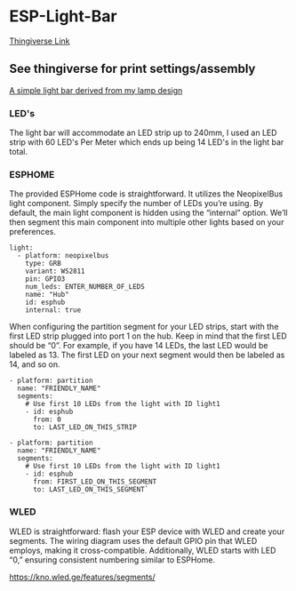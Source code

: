 # ESP-Light-Bar
[Thingiverse Link](https://www.thingiverse.com/thing:6488219)

## See thingiverse for print settings/assembly
[A simple light bar derived from my lamp design](https://www.thingiverse.com/thing:6421767)


### LED's
The light bar will accommodate an LED strip up to 240mm, I used an LED strip with 60 LED's Per Meter which ends up being 14 LED's in the light bar total.

### ESPHOME
The provided ESPHome code is straightforward. It utilizes the NeopixelBus light component. Simply specify the number of LEDs you’re using. By default, the main light component is hidden using the “internal” option. We’ll then segment this main component into multiple other lights based on your preferences.

```
light:
  - platform: neopixelbus
    type: GRB
    variant: WS2811
    pin: GPIO3
    num_leds: ENTER_NUMBER_OF_LEDS
    name: "Hub"
    id: esphub
    internal: true
```

When configuring the partition segment for your LED strips, start with the first LED strip plugged into port 1 on the hub. Keep in mind that the first LED should be “0”. For example, if you have 14 LEDs, the last LED would be labeled as 13. The first LED on your next segment would then be labeled as 14, and so on.

```
- platform: partition
  name: "FRIENDLY_NAME"
  segments:
    # Use first 10 LEDs from the light with ID light1
    - id: esphub
      from: 0
      to: LAST_LED_ON_THIS_STRIP

- platform: partition
  name: "FRIENDLY_NAME"
  segments:
    # Use first 10 LEDs from the light with ID light1
    - id: esphub
      from: FIRST_LED_ON_THIS_SEGMENT
      to: LAST_LED_ON_THIS_SEGMENT`
```
### WLED

WLED is straightforward: flash your ESP device with WLED and create your segments. The wiring diagram uses the default GPIO pin that WLED employs, making it cross-compatible. Additionally, WLED starts with LED “0,” ensuring consistent numbering similar to ESPHome.

https://kno.wled.ge/features/segments/

